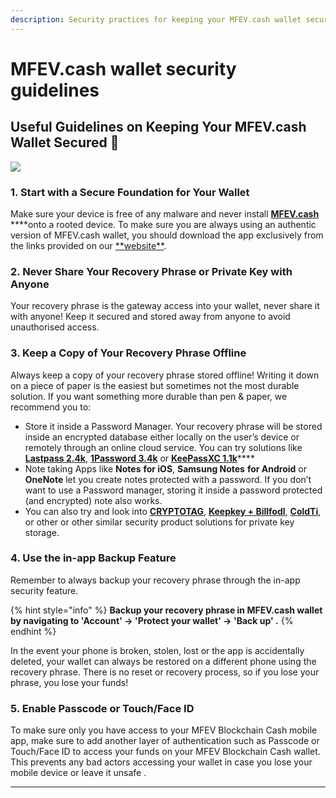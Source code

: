 ```yaml
---
description: Security practices for keeping your MFEV.cash wallet secured
---
```


# MFEV.cash wallet security guidelines

## Useful Guidelines on Keeping Your MFEV.cash Wallet Secured 🔐

![](../.gitbook/assets/MFEV-cash-card-image-1200x628-.png)

### **1. Start with a Secure Foundation for Your Wallet**

Make sure your device is free of any malware and never install [**MFEV.cash**](https://MFEV.cash/) \***\*onto a rooted device. To make sure you are always using an authentic version of MFEV.cash wallet, you should download the app exclusively from the links provided on our [**website\*\*](https://MFEV.cash/).

### **2. Never Share Your Recovery Phrase or Private Key with Anyone**

Your recovery phrase is the gateway access into your wallet, never share it with anyone! Keep it secured and stored away from anyone to avoid unauthorised access.

### **3. Keep a Copy of Your Recovery Phrase Offline**

Always keep a copy of your recovery phrase stored offline! Writing it down on a piece of paper is the easiest but sometimes not the most durable solution. If you want something more durable than pen & paper, we recommend you to:

- Store it inside a Password Manager. Your recovery phrase will be stored inside an encrypted database either locally on the user’s device or remotely through an online cloud service. You can try solutions like [**Lastpass 2.4k**](https://lastpass.com/), [**1Password 3.4k**](https://1password.com/) or [**KeePassXC 1.1k**](https://keepassxc.org/)\*\*\*\*
- Note taking Apps like **Notes** **for iOS**, **Samsung Notes** **for Android** or **OneNote** let you create notes protected with a password. If you don’t want to use a Password manager, storing it inside a password protected \(and encrypted\) note also works.
- You can also try and look into [**CRYPTOTAG**](https://cryptotag.io/), [**Keepkey + Billfodl**](https://privacypros.io/keepkey/buy/), [**ColdTi**](https://coldti.com/), or other or other similar security product solutions for private key storage.

### **4. Use the in-app Backup Feature**

Remember to always backup your recovery phrase through the in-app security feature.

{% hint style="info" %}
**Backup your recovery phrase in MFEV.cash wallet by navigating to 'Account' -&gt; 'Protect your wallet' -&gt; 'Back up' .**
{% endhint %}

In the event your phone is broken, stolen, lost or the app is accidentally deleted, your wallet can always be restored on a different phone using the recovery phrase. There is no reset or recovery process, so if you lose your phrase, you lose your funds!

### **5. Enable Passcode or Touch/Face ID**

To make sure only you have access to your MFEV Blockchain Cash mobile app, make sure to add another layer of authentication such as Passcode or Touch/Face ID to access your funds on your MFEV Blockchain Cash wallet. This prevents any bad actors accessing your wallet in case you lose your mobile device or leave it unsafe .

---
